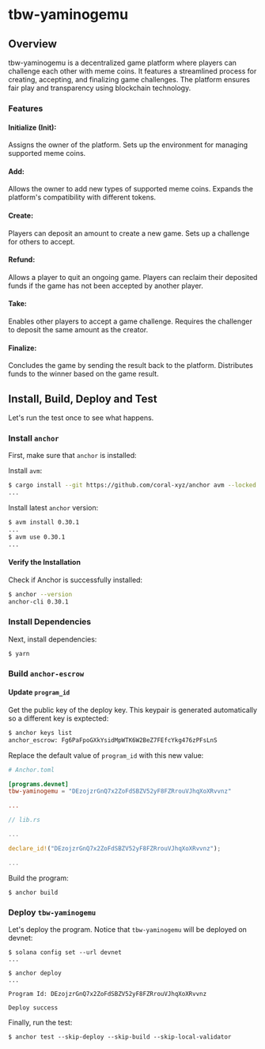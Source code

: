 # tbw-yaminogemu

## Overview
tbw-yaminogemu is a decentralized game platform where players can challenge each other with meme coins. It features a streamlined process for creating, accepting, and finalizing game challenges. The platform ensures fair play and transparency using blockchain technology.

### Features
#### Initialize (Init):

Assigns the owner of the platform.
Sets up the environment for managing supported meme coins.
#### Add:

Allows the owner to add new types of supported meme coins.
Expands the platform's compatibility with different tokens.
#### Create:

Players can deposit an amount to create a new game.
Sets up a challenge for others to accept.
#### Refund:

Allows a player to quit an ongoing game.
Players can reclaim their deposited funds if the game has not been accepted by another player.
#### Take:

Enables other players to accept a game challenge.
Requires the challenger to deposit the same amount as the creator.
#### Finalize:

Concludes the game by sending the result back to the platform.
Distributes funds to the winner based on the game result.

## Install, Build, Deploy and Test

Let's run the test once to see what happens.

### Install `anchor`

First, make sure that `anchor` is installed:

Install `avm`:

```bash
$ cargo install --git https://github.com/coral-xyz/anchor avm --locked --force
...
```

Install latest `anchor` version:

```bash
$ avm install 0.30.1
...
$ avm use 0.30.1
...
```

#### Verify the Installation

Check if Anchor is successfully installed:

```bash
$ anchor --version
anchor-cli 0.30.1
```

### Install Dependencies

Next, install dependencies:

```
$ yarn
```

### Build `anchor-escrow`

#### Update `program_id`

Get the public key of the deploy key. This keypair is generated automatically so a different key is exptected:

```bash
$ anchor keys list
anchor_escrow: Fg6PaFpoGXkYsidMpWTK6W2BeZ7FEfcYkg476zPFsLnS
```

Replace the default value of `program_id` with this new value:

```toml
# Anchor.toml

[programs.devnet]
tbw-yaminogemu = "DEzojzrGnQ7x2ZoFdSBZV52yF8FZRrouVJhqXoXRvvnz"

...
```

```rust
// lib.rs

...

declare_id!("DEzojzrGnQ7x2ZoFdSBZV52yF8FZRrouVJhqXoXRvvnz");

...
```

Build the program:

```
$ anchor build
```

### Deploy `tbw-yaminogemu`

Let's deploy the program. Notice that `tbw-yaminogemu` will be deployed on devnet:

```
$ solana config set --url devnet
...
```

```
$ anchor deploy
...

Program Id: DEzojzrGnQ7x2ZoFdSBZV52yF8FZRrouVJhqXoXRvvnz

Deploy success
```

Finally, run the test:

```
$ anchor test --skip-deploy --skip-build --skip-local-validator
```
